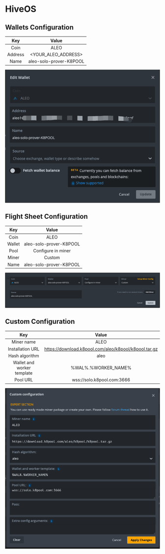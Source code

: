 # HiveOS

## Wallets Configuration

| Key | Value | 
|:---:|:-----:| 
| Coin |  ALEO  |
| Address |  <YOUR_ALEO_ADDRESS>  |
| Name |  aleo-solo-prover-K8POOL  |

![](/img/hiveos/k8pool.wallet.png "")

## Flight Sheet Configuration

| Key | Value | 
|:---:|:-----:| 
| Coin |  ALEO  |
| Wallet |  aleo-solo-prover-K8POOL  |
| Pool |  Configure in miner  |
| Miner |  Custom  |
| Name |  aleo-solo-prover-K8POOL  |

![](/img/hiveos/k8pool.fight.png "")

## Custom Configuration

| Key | Value | 
|:---:|:-----:| 
| Miner name |  ALEO  |
| Installation URL |  https://download.k8pool.com/aleo/k8pool/k8pool.tar.gz  |
| Hash algorithm |  aleo  |
| Wallet and worker template |  %WAL%.%WORKER_NAME%  |
| Pool URL |  wss://solo.k8pool.com:3666  |

![](/img/hiveos/k8pool.custom.png "")